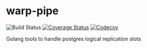 
# warp-pipe
![Build Status](https://travis-ci.org/pagarme/warp-pipe.svg?branch=master)
[![Coverage Status](https://coveralls.io/repos/github/pagarme/warp-pipe/badge.svg?branch=master)](https://coveralls.io/github/pagarme/warp-pipe?branch=master)
[![Codecov](https://codecov.io/gh/pagarme/warp-pipe/branch/master/graph/badge.svg)](https://codecov.io/gh/pagarme/warp-pipe)

Golang tools to handle postgres logical replication slots
